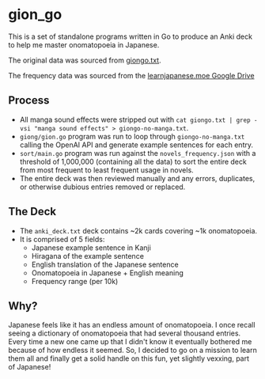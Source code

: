 # gion_go

This is a set of standalone programs written in Go to produce an Anki deck to help me master onomatopoeia in Japanese.

The original data was sourced from [giongo.txt](https://github.com/Pomax/nihongoresources.com/blob/master/giongo.txt).

The frequency data was sourced from the [learnjapanese.moe Google Drive](https://drive.google.com/drive/folders/1tTdLppnqMfVC5otPlX_cs4ixlIgjv_lH)

## Process
- All manga sound effects were stripped out with `cat giongo.txt | grep -vsi "manga sound effects" > giongo-no-manga.txt`.
- `giong/gion.go` program was run to loop through `giongo-no-manga.txt` calling the OpenAI API and generate example sentences for each entry.
- `sort/main.go` program was run against the `novels_frequency.json` with a threshold of 1,000,000 (containing all the data) to sort the entire deck from most frequent to least frequent usage in novels. 
- The entire deck was then reviewed manually and any errors, duplicates, or otherwise dubious entries removed or replaced.

## The Deck

- The `anki_deck.txt` deck contains ~2k cards covering ~1k onomatopoeia.
- It is comprised of 5 fields:
  - Japanese example sentence in Kanji
  - Hiragana of the example sentence
  - English translation of the Japanese sentence
  - Onomatopoeia in Japanese + English meaning
  - Frequency range (per 10k)

## Why?

Japanese feels like it has an endless amount of onomatopoeia. I once recall seeing a dictionary of onomatopoeia that had several thousand entries. Every time a new one came up that I didn't know it eventually bothered me because of how endless it seemed. So, I decided to go on a mission to learn them all and finally get a solid handle on this fun, yet slightly vexxing, part of Japanese!